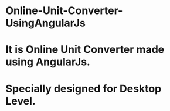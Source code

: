 # Online-Unit-Converter-UsingAngularJs
# It is Online Unit Converter made using AngularJs.
# Specially designed for Desktop Level.
